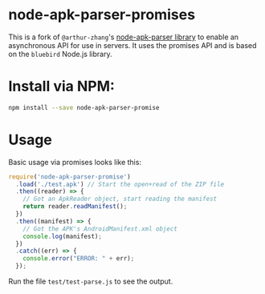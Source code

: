node-apk-parser-promises
===

This is a fork of `@arthur-zhang`'s [node-apk-parser library](https://github.com/arthur-zhang/node-apk-parser)
to enable an asynchronous API for use in servers. It uses the promises API and is based on the
`bluebird` Node.js library.

# Install via NPM:

```bash
npm install --save node-apk-parser-promise
```

# Usage

Basic usage via promises looks like this:

```javascript
require('node-apk-parser-promise')
  .load('./test.apk') // Start the open+read of the ZIP file
  .then((reader) => {
    // Got an ApkReader object, start reading the manifest
    return reader.readManifest();
  })
  .then((manifest) => {
    // Got the APK's AndroidManifest.xml object
    console.log(manifest);
  })
  .catch((err) => {
    console.error("ERROR: " + err);
  });
```

Run the file `test/test-parse.js` to see the output.
